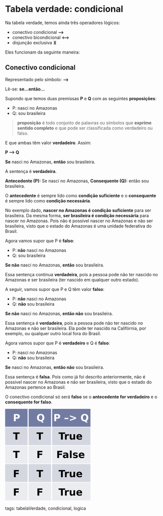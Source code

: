 # Tabela verdade: condicional

Na tabela verdade, temos ainda três operadores lógicos:

- conectivo condicional **–>**
- conectivo bicondicional **<–>**
- disjunção exclusiva **⊻**

Eles funcionam da seguinte maneira:

## Conectivo condicional

Representado pelo símbolo: **–>**

Lê-se: **se...então...**

Supondo que temos duas premissas **P** e **Q** com as seguintes **proposições**:

- P: nasci no Amazonas
- Q: sou brasileira

> **proposição** é todo conjunto de palavras ou símbolos que **exprime sentido completo** e que pode ser classificada como verdadeiro ou falso.

E que ambas têm valor **verdadeiro**. Assim:

**P –> Q**

**Se** nasci no Amazonas, **então** sou brasileira.

A sentença é **verdadeira**.

**Antecedente (P):** Se nasci no Amazonas,
**Consequente (Q):** então sou brasileira.

O **antecedente** é sempre lido como **condição suficiente** e o **consequente** é sempre lido como **condição necessária**.

No exemplo dado, **nascer no Amazonas é condição suficiente** para ser brasileira. Da mesma forma, **ser brasileira é condição necessária** para nascer no Amazonas. Pois não é possível nascer no Amazonas e não ser brasileira, visto que o estado do Amazonas é uma unidade federativa do Brasil.

Agora vamos supor que P é **falso**:

- P: **não** nasci no Amazonas
- Q: sou brasileira

**Se não** nasci no Amazonas, **então** sou brasileira.

Essa sentença continua **verdadeira**, pois a pessoa pode não ter nascido no Amazonas e ser brasileira (ter nascido em qualquer outro estado).

A seguir, vamos supor que P e Q têm valor **falso**:

- P: **não** nasci no Amazonas
- Q: **não** sou brasileira

**Se não** nasci no Amazonas, **então não** sou brasileira.

Essa sentença é **verdadeira**, pois a pessoa pode não ter nascido no Amazonas e não ser brasileira. Ela pode ter nascido na Califórnia, por exemplo, ou qualquer outro local fora do Brasil.

Agora vamos supor que P é **verdadeiro** e Q é **falso**:

- P: nasci no Amazonas
- Q: **não** sou brasileira

**Se** nasci no Amazonas, **então não** sou brasileira.

Essa sentença é **falsa**. Pois como já foi descrito anteriormente, não é possível nascer no Amazonas e não ser brasileira, visto que o estado do Amazonas pertence ao Brasil.

O conectivo condicional só será **falso** se o **antecedente for verdadeiro** e o **consequente for falso**.

![tabela verdade condicional](img/p0001-0.png)

tags: tabelaVerdade, condicional, logica
